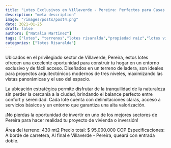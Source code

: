 ```yaml
---
title: "Lotes Exclusivos en Villaverde - Pereira: Perfectos para Casas de Tres Niveles"
description: "meta description"
image: "/images/posts/post4.png"
date: 2021-01-25
draft: false
authors: ["Natalia Martinez"]
tags: ["lotes", "terrenos","lotes risaralda","propiedad raiz","lotes villa verde"]
categories: ["lotes Risaralda"]  
---
```


Ubicados en el privilegiado sector de Villaverde, Pereira, estos lotes ofrecen una excelente oportunidad para construir tu hogar en un entorno exclusivo y de fácil acceso. Diseñados en un terreno de ladera, son ideales para proyectos arquitectónicos modernos de tres niveles, maximizando las vistas panorámicas y el uso del espacio.

La ubicación estratégica permite disfrutar de la tranquilidad de la naturaleza sin perder la cercanía a la ciudad, brindando el balance perfecto entre confort y serenidad. Cada lote cuenta con delimitaciones claras, acceso a servicios básicos y un entorno que garantiza una alta valorización.

¡No pierdas la oportunidad de invertir en uno de los mejores sectores de Pereira para hacer realidad tu proyecto de vivienda o inversión!

Área del terreno: 430 mt2
Precio total: $ 95.000.000 COP
Especificaciones: A borde de carretera, Al final e Villaverde - Pereira, queará con entrada doble. 
